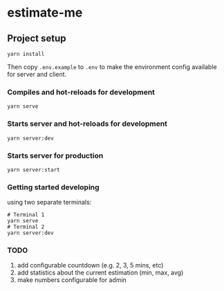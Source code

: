 # estimate-me

## Project setup

```
yarn install
```

Then copy `.env.example` to `.env` to make the environment config available for server and client.

### Compiles and hot-reloads for development

```
yarn serve
```

### Starts server and hot-reloads for development

```
yarn server:dev
```

### Starts server for production

```
yarn server:start
```

### Getting started developing

using two separate terminals:

```
# Terminal 1
yarn serve
# Terminal 2
yarn server:dev
```

### TODO

1. add configurable countdown (e.g. 2, 3, 5 mins, etc)
1. add statistics about the current estimation (min, max, avg)
1. make numbers configurable for admin
